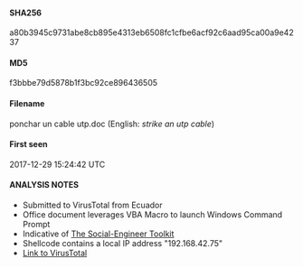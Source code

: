 #### SHA256
a80b3945c9731abe8cb895e4313eb6508fc1cfbe6acf92c6aad95ca00a9e4237
#### MD5
f3bbbe79d5878b1f3bc92ce896436505
#### Filename
ponchar un cable utp.doc (English: *strike an utp cable*)
#### First seen
2017-12-29 15:24:42 UTC

#### ANALYSIS NOTES
* Submitted to VirusTotal from Ecuador
* Office document leverages VBA Macro to launch Windows Command Prompt
* Indicative of [The Social-Engineer Toolkit](https://github.com/trustedsec/social-engineer-toolkit/)
* Shellcode contains a local IP address "192.168.42.75"
* [Link to VirusTotal](https://www.virustotal.com/en/file/a80b3945c9731abe8cb895e4313eb6508fc1cfbe6acf92c6aad95ca00a9e4237/analysis/)
